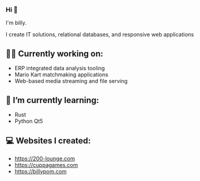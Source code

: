### Hi 👋

I'm billy. 

I create IT solutions, relational databases, and responsive web applications

## 👩‍💻 Currently working on:
- ERP integrated data analysis tooling
- Mario Kart matchmaking applications
- Web-based media streaming and file serving

## 🌱 I’m currently learning:
- Rust
- Python Qt5

## 💻 Websites I created:
- https://200-lounge.com
- https://cuppagames.com
- https://billypom.com

<!--
**billypom/billypom** is a ✨ _special_ ✨ repository because its `README.md` (this file) appears on your GitHub profile.

Here are some ideas to get you started:

- 🔭 I’m currently working on ...
- 🌱 I’m currently learning ...
- 👯 I’m looking to collaborate on ...
- 🤔 I’m looking for help with ...
- 💬 Ask me about ...
- 📫 How to reach me: ...
- 😄 Pronouns: he/him
- ⚡ Fun fact: ...
-->
